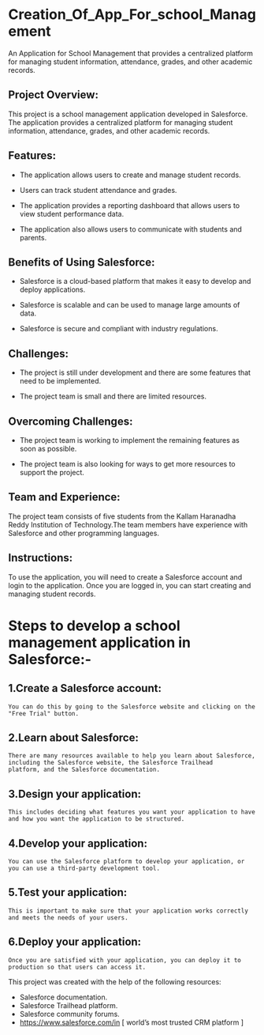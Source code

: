 # Creation_Of_App_For_school_Management
An Application for School Management that provides a centralized platform for managing student information, attendance, grades, and other academic records.


## Project Overview:
This project is a school management application developed in Salesforce. The application provides a centralized platform for managing student information, attendance, grades, and other academic records.

## Features:
  * The application allows users to create and manage student records.
  
  * Users can track student attendance and grades.
 
  * The application provides a reporting dashboard that allows users to view student performance data.
  
  * The application also allows users to communicate with students and parents.
  
## Benefits of Using Salesforce:
  
  * Salesforce is a cloud-based platform that makes it easy to develop and deploy applications.
  
  * Salesforce is scalable and can be used to manage large amounts of data.
  
  * Salesforce is secure and compliant with industry regulations.
## Challenges:
  * The project is still under development and there are some features that need to be implemented.
  
  * The project team is small and there are limited resources.
## Overcoming Challenges:
  * The project team is working to implement the remaining features as soon as possible.
 
  * The project team is also looking for ways to get more resources to support the project.
## Team and Experience:
The project team consists of five students from the Kallam Haranadha Reddy Institution of Technology.The team members have experience with Salesforce and other programming languages.

## Instructions:
To use the application, you will need to create a Salesforce account and login to the application. Once you are logged in, you can start creating and managing student records.

# Steps to develop a school management application in Salesforce:-
  ## 1.Create a Salesforce account: 
    You can do this by going to the Salesforce website and clicking on the "Free Trial" button.
  ## 2.Learn about Salesforce:
    There are many resources available to help you learn about Salesforce, including the Salesforce website, the Salesforce Trailhead       
    platform, and the Salesforce documentation.
  ## 3.Design your application:
    This includes deciding what features you want your application to have and how you want the application to be structured.
  ## 4.Develop your application:
    You can use the Salesforce platform to develop your application, or you can use a third-party development tool.
  ## 5.Test your application: 
    This is important to make sure that your application works correctly and meets the needs of your users.
  ## 6.Deploy your application:
    Once you are satisfied with your application, you can deploy it to production so that users can access it.


 This project was created with the help of the following resources:

   * Salesforce documentation.
   * Salesforce Trailhead platform.
   * Salesforce community forums.
   * https://www.salesforce.com/in [ world’s most trusted CRM platform ]
